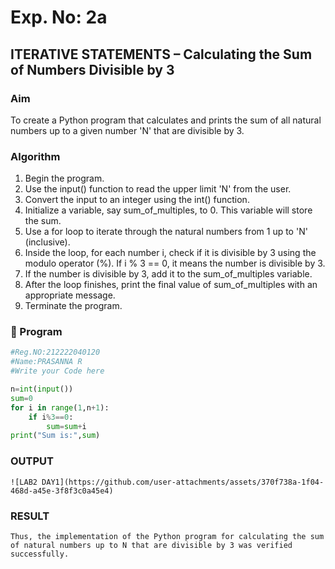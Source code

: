 # Exp. No: 2a  
## ITERATIVE STATEMENTS – Calculating the Sum of Numbers Divisible by 3

###  Aim
To create a Python program that calculates and prints the sum of all natural numbers up to a given number 'N' that are divisible by 3.

###  Algorithm
1.	Begin the program. 
2.	Use the input() function to read the upper limit 'N' from the user. 
3.	Convert the input to an integer using the int() function. 
4.	Initialize a variable, say sum_of_multiples, to 0. This variable will store the sum. 
5.	Use a for loop to iterate through the natural numbers from 1 up to 'N' (inclusive). 
6.	Inside the loop, for each number i, check if it is divisible by 3 using the modulo operator (%). If i % 3 == 0, it means the number is divisible by 3. 
7.	If the number is divisible by 3, add it to the sum_of_multiples variable. 
8.	After the loop finishes, print the final value of sum_of_multiples with an appropriate message. 
9.	Terminate the program.
    
### 🧾 Program

```python
#Reg.NO:212222040120
#Name:PRASANNA R
#Write your Code here

n=int(input())
sum=0
for i in range(1,n+1):
    if i%3==0:
        sum=sum+i
print("Sum is:",sum)
```
### OUTPUT
```
![LAB2 DAY1](https://github.com/user-attachments/assets/370f738a-1f04-468d-a45e-3f8f3c0a45e4)

```
### RESULT
```
Thus, the implementation of the Python program for calculating the sum of natural numbers up to N that are divisible by 3 was verified successfully.
```

